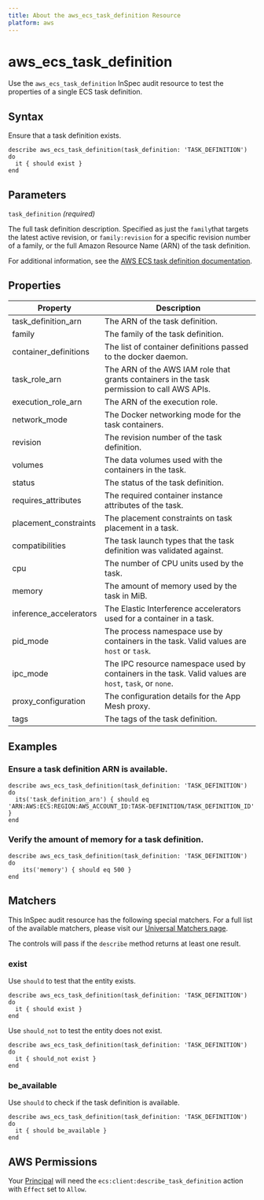 ```yaml
---
title: About the aws_ecs_task_definition Resource
platform: aws
---
```


# aws\_ecs\_task\_definition

Use the `aws_ecs_task_definition` InSpec audit resource to test the properties of a single ECS task definition.

## Syntax

Ensure that a task definition exists.

    describe aws_ecs_task_definition(task_definition: 'TASK_DEFINITION') do
      it { should exist }
    end

## Parameters

`task_definition` _(required)_

The full task definition description.
Specified as just the `family`that targets the latest active revision, or `family:revision` for a specific revision number of a family, or the full Amazon Resource Name (ARN) of the task definition.

For additional information, see the [AWS ECS task definition documentation](https://docs.aws.amazon.com/AWSCloudFormation/latest/UserGuide/aws-resource-ecs-taskdefinition.html).

## Properties

| Property | Description|
| --- | --- |
| task_definition_arn     | The ARN of the task definition. |
| family                  | The family of the task definition. |
| container_definitions   | The list of container definitions passed to the docker daemon. |
| task_role_arn           | The ARN of the AWS IAM role that grants containers in the task permission to call AWS APIs. |
| execution_role_arn      | The ARN of the execution role. |
| network_mode            | The Docker networking mode for the task containers. |
| revision                | The revision number of the task definition. |
| volumes                 | The data volumes used with the containers in the task. |
| status                  | The status of the task definition. |
| requires_attributes     | The required container instance attributes of the task. |
| placement_constraints   | The placement constraints on task placement in a task. |
| compatibilities         | The task launch types that the task definition was validated against. |
| cpu                     | The number of CPU units used by the task. |
| memory                  | The amount of memory used by the task in MiB. |
| inference_accelerators  | The Elastic Interference accelerators used for a container in a task. |
| pid_mode                | The process namespace use by containers in the task. Valid values are `host` or `task`. |
| ipc_mode                | The IPC resource namespace used by containers in the task. Valid values are `host`, `task`, or `none`. |
| proxy_configuration     | The configuration details for the App Mesh proxy. |
| tags                    | The tags of the task definition. |

## Examples

### Ensure a task definition ARN is available.

    describe aws_ecs_task_definition(task_definition: 'TASK_DEFINITION') do
      its('task_definition_arn') { should eq 'ARN:AWS:ECS:REGION:AWS_ACCOUNT_ID:TASK-DEFINITION/TASK_DEFINITION_ID' }
    end

### Verify the amount of memory for a task definition.

    describe aws_ecs_task_definition(task_definition: 'TASK_DEFINITION') do
        its('memory') { should eq 500 }
    end

## Matchers

This InSpec audit resource has the following special matchers. For a full list of the available matchers, please visit our [Universal Matchers page](https://www.inspec.io/docs/reference/matchers/).

The controls will pass if the `describe` method returns at least one result.

### exist

Use `should` to test that the entity exists.

    describe aws_ecs_task_definition(task_definition: 'TASK_DEFINITION') do
      it { should exist }
    end

Use `should_not` to test the entity does not exist.

    describe aws_ecs_task_definition(task_definition: 'TASK_DEFINITION') do
      it { should_not exist }
    end

### be_available

Use `should` to check if the task definition is available.

    describe aws_ecs_task_definition(task_definition: 'TASK_DEFINITION') do
      it { should be_available }
    end

## AWS Permissions

Your [Principal](https://docs.aws.amazon.com/IAM/latest/UserGuide/intro-structure.html#intro-structure-principal) will need the `ecs:client:describe_task_definition` action with `Effect` set to `Allow`.

